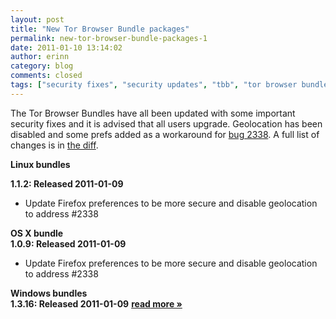 ```yaml
---
layout: post
title: "New Tor Browser Bundle packages"
permalink: new-tor-browser-bundle-packages-1
date: 2011-01-10 13:14:02
author: erinn
category: blog
comments: closed
tags: ["security fixes", "security updates", "tbb", "tor browser bundle", "torbrowser", "updated packages"]
---
```


The Tor Browser Bundles have all been updated with some important security fixes and it is advised that all users upgrade. Geolocation has been disabled and some prefs added as a workaround for [bug 2338](https://trac.torproject.org/projects/tor/ticket/2338). A full list of changes is in [the diff](https://gitweb.torproject.org/torbrowser.git/blobdiff/bdf8d711b08935bbd37979270dc30347d1cb2c44..2c895ec8f004427744579f466a73a8ebb576c8ec:/build-scripts/config/prefs.js).

**Linux bundles**

**1.1.2: Released 2011-01-09**

-   Update Firefox preferences to be more secure and disable geolocation to address \#2338

**OS X bundle**  
 **1.0.9: Released 2011-01-09**

-   Update Firefox preferences to be more secure and disable geolocation to address \#2338

**Windows bundles**  
 **1.3.16: Released 2011-01-09** [**read more »**](https://blog.torproject.org/blog/new-tor-browser-bundle-packages-1)
